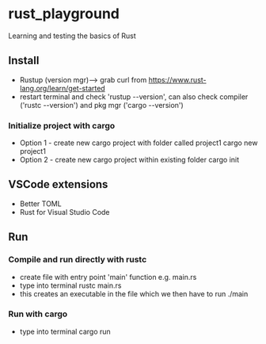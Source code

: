 # rust_playground
Learning and testing the basics of Rust

## Install
- Rustup (version mgr)--> grab curl from https://www.rust-lang.org/learn/get-started 
- restart terminal and check 'rustup --version', can also check compiler ('rustc --version') and pkg mgr ('cargo --version')

### Initialize project with cargo 
- Option 1 - create new cargo project with folder called project1
    cargo new project1
- Option 2 - create new cargo project within existing folder
    cargo init

## VSCode extensions
- Better TOML
- Rust for Visual Studio Code

## Run

### Compile and run directly with rustc 
- create file with entry point 'main' function e.g. main.rs
- type into terminal
    rustc main.rs  
- this creates an executable in the file which we then have to run
    ./main

### Run with cargo
- type into terminal
    cargo run

